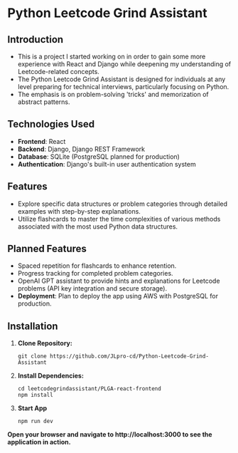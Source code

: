 # Python Leetcode Grind Assistant

## Introduction
- This is a project I started working on in order to gain some more experience with React and Django while deepening my understanding of Leetcode-related concepts.
- The Python Leetcode Grind Assistant is designed for individuals at any level preparing for technical interviews, particularly focusing on Python.
- The emphasis is on problem-solving 'tricks' and memorization of abstract patterns.

## Technologies Used
- **Frontend**: React
- **Backend**: Django, Django REST Framework
- **Database**: SQLite (PostgreSQL planned for production)
- **Authentication**: Django's built-in user authentication system

## Features
- Explore specific data structures or problem categories through detailed examples with step-by-step explanations.
- Utilize flashcards to master the time complexities of various methods associated with the most used Python data structures.

## Planned Features
- Spaced repetition for flashcards to enhance retention.
- Progress tracking for completed problem categories.
- OpenAI GPT assistant to provide hints and explanations for Leetcode problems (API key integration and secure storage).
- **Deployment**: Plan to deploy the app using AWS with PostgreSQL for production.

## Installation
1. **Clone Repository:**
 
   ```
   git clone https://github.com/JLpro-cd/Python-Leetcode-Grind-Assistant
   ```

2. **Install Dependencies:**

   ```
   cd leetcodegrindassistant/PLGA-react-frontend
   npm install
   ```

3. **Start App**

    ```
   npm run dev
   ```
**Open your browser and navigate to http://localhost:3000 to see the application in action.**

   

  
